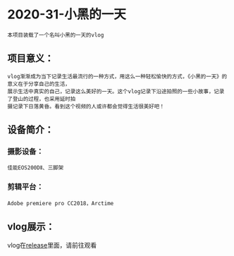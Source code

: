 2020-31-小黑的一天
===================

    本项目装载了一个名叫小黑的一天的vlog

项目意义：
----------------
    vlog渐渐成为当下记录生活最流行的一种方式，用这么一种轻松愉快的方式，《小黑的一天》的意义在于分享自己的生活，
    展示生活中真实的自己，记录这么美好的一天。这个vlog记录下沿途拍照的一些小故事，记录了登山的过程，也采用延时拍
    摄记录下日落黄昏。看到这个视频的人或许都会觉得生活很美好吧！

设备简介：
------

### 摄影设备：   
    佳能EOS200DⅡ、三脚架
    
### 剪辑平台：
    Adobe premiere pro CC2018，Arctime


vlog展示：
------------- 
vlog在[release](https://github.com//multimedia-application-course/2020-31-the-vlog-of-little-black/releases/download/1.0/the-vlog-of-little-black.mp4)里面，请前往观看
